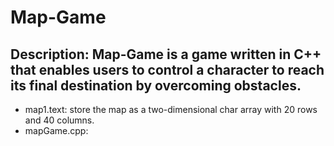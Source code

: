 # Map-Game
## Description: Map-Game is a game written in C++ that enables users to control a character to reach its final destination by overcoming obstacles.
* map1.text: store the map as a two-dimensional char array with 20 rows and 40 columns.
* mapGame.cpp: 

